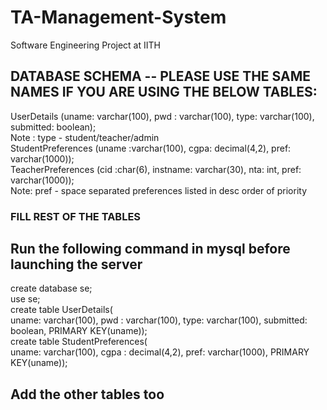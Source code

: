 # TA-Management-System
Software Engineering Project at IITH

## DATABASE SCHEMA -- PLEASE USE THE SAME NAMES IF YOU ARE USING THE BELOW TABLES:
UserDetails (uname: varchar(100), pwd : varchar(100), type: varchar(100), submitted: boolean);  
Note : type - student/teacher/admin  
StudentPreferences (uname :varchar(100), cgpa: decimal(4,2), pref: varchar(1000));  
TeacherPreferences (cid :char(6), instname: varchar(30), nta: int, pref: varchar(1000));  
Note: pref - space separated preferences listed in desc order of priority  

### FILL REST OF THE TABLES


## Run the following command in mysql before launching the server
create database se;  
use se;  
create table UserDetails(  
uname: varchar(100), pwd : varchar(100), type: varchar(100), submitted: boolean, PRIMARY KEY(uname));  
create table StudentPreferences(  
uname: varchar(100), cgpa : decimal(4,2), pref: varchar(1000), PRIMARY KEY(uname));  
  
## Add the other tables too  
